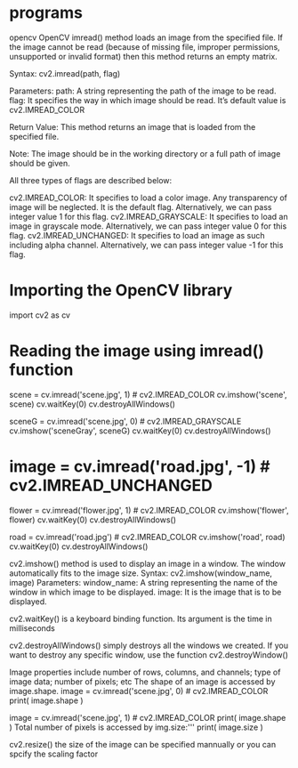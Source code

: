 # programs
opencv
OpenCV imread() method loads an image from the specified file. 
If the image cannot be read (because of missing file, 
improper permissions, unsupported or invalid format) 
then this method returns an empty matrix.

Syntax: cv2.imread(path, flag)

Parameters:
path: A string representing the path of the image to be read.
flag: It specifies the way in which image should be read. 
      It’s default value is cv2.IMREAD_COLOR

Return Value: This method returns an image that is loaded 
              from the specified file.

Note: The image should be in the working directory or a 
      full path of image should be given.

All three types of flags are described below:

cv2.IMREAD_COLOR: 
    It specifies to load a color image. 
    Any transparency of image will be neglected. 
    It is the default flag. 
    Alternatively, we can pass integer value 1 for this flag.
cv2.IMREAD_GRAYSCALE: 
    It specifies to load an image in grayscale mode. 
    Alternatively, we can pass integer value 0 for this flag.
cv2.IMREAD_UNCHANGED: 
    It specifies to load an image as such including alpha channel.
    Alternatively, we can pass integer value -1 for this flag.
# Importing the OpenCV library 
import cv2 as cv
# Reading the image using imread() function 
scene = cv.imread('scene.jpg', 1) # cv2.IMREAD_COLOR
cv.imshow('scene', scene)
cv.waitKey(0)
cv.destroyAllWindows()

sceneG = cv.imread('scene.jpg', 0) # cv2.IMREAD_GRAYSCALE
cv.imshow('sceneGray', sceneG)
cv.waitKey(0)
cv.destroyAllWindows()

# image = cv.imread('road.jpg', -1) # cv2.IMREAD_UNCHANGED
flower = cv.imread('flower.jpg', 1) # cv2.IMREAD_COLOR
cv.imshow('flower', flower)
cv.waitKey(0)
cv.destroyAllWindows()

road = cv.imread('road.jpg') # cv2.IMREAD_COLOR
cv.imshow('road', road)
cv.waitKey(0)
cv.destroyAllWindows()

cv2.imshow() method is used to display an image in a window. 
The window automatically fits to the image size.
 Syntax: cv2.imshow(window_name, image)
 Parameters: 
window_name: A string representing the name of the window 
             in which image to be displayed. 
image: It is the image that is to be displayed.

cv2.waitKey() is a keyboard binding function. 
Its argument is the time in milliseconds

cv2.destroyAllWindows() simply destroys all the windows 
 we created. If you want to destroy any specific window, 
 use the function cv2.destroyWindow()
 
 Image properties include number of rows, columns, and channels; 
type of image data; number of pixels; etc
The shape of an image is accessed by image.shape. image = cv.imread('scene.jpg', 0) # cv2.IMREAD_COLOR
print( image.shape )

image = cv.imread('scene.jpg', 1) # cv2.IMREAD_COLOR
print( image.shape )
Total number of pixels is accessed by img.size:'''
print( image.size )

cv2.resize()
the size of the image can be specified mannually or you can spcify the scaling factor 
